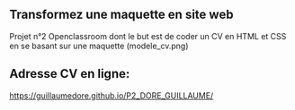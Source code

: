 ## Transformez une maquette en site web  

Projet n°2 Openclassroom dont le but est de coder un CV en HTML et CSS en se basant sur une maquette (modele_cv.png)  

## Adresse CV en ligne:  

https://guillaumedore.github.io/P2_DORE_GUILLAUME/  
